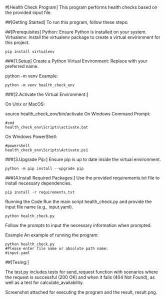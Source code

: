 #[Health Check Program]
This program performs health checks based on the provided input file.

##[Getting Started]
To run this program, follow these steps:

##[Prerequisites]
Python: Ensure Python is installed on your system. 
Virtualenv: Install the virtualenv package to create a virtual environment for this project.
```
pip install virtualenv
```
###[1.Setup]
Create a Python Virtual Environment:
Replace <virtual-environment-name> with your preferred name.

python<version> -m venv <virtual-environment-name>
Example:
```
python -m venv health_check_env
```

###[2.Activate the Virtual Environment:]

On Unix or MacOS:

source health_check_env/bin/activate
On Windows Command Prompt:

```
#cmd
health_check_env\Scripts\activate.bat
```

On Windows PowerShell:
```
#powershell
health_check_env\Scripts\Activate.ps1
```
###[3.Upgrade Pip:]
Ensure pip is up to date inside the virtual environment.
```
python -m pip install --upgrade pip
```
###[4.Install Required Packages:]
Use the provided requirements.txt file to install necessary dependencies.
```
pip install -r requirements.txt
```
Running the Code
Run the main script health_check.py and provide the input file name (e.g., input.yaml).
```
python health_check.py
```
Follow the prompts to input the necessary information when prompted.

Example
An example of running the program:
```
python health_check.py
#Please enter file name or absolute path name: 
#input.yaml
```

##[Tesing:]

The test.py includes tests for send_request function with scenarios where the request is successful (200 OK) and when it fails (404 Not Found), as well as a test for calculate_availability.


Screenshot attached for executing the program and the result, result.png.
